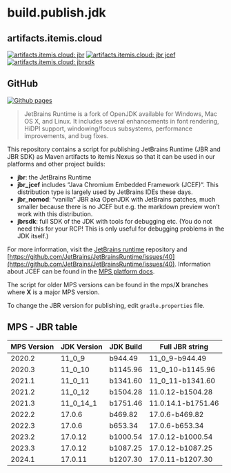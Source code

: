 # build.publish.jdk

## artifacts.itemis.cloud

[![artifacts.itemis.cloud: jbr](https://img.shields.io/badge/dynamic/xml?url=https://artifacts.itemis.cloud/repository/maven-mps/com/jetbrains/jdk/jbr/maven-metadata.xml&label=jbr&color=success&query=.//versioning/latest)](https://artifacts.itemis.cloud/#browse/browse:maven-mps:com%2Fjetbrains%2Fjdk%2Fjbr)
[![artifacts.itemis.cloud: jbr jcef](https://img.shields.io/badge/dynamic/xml?url=https://artifacts.itemis.cloud/repository/maven-mps/com/jetbrains/jdk/jbr_jcef/maven-metadata.xml&label=jbr_jcef&color=success&query=.//versioning/latest)](https://artifacts.itemis.cloud/#browse/browse:maven-mps:com%2Fjetbrains%2Fjdk%2Fjbr_jcef)
[![artifacts.itemis.cloud: jbrsdk](https://img.shields.io/badge/dynamic/xml?url=https://artifacts.itemis.cloud/repository/maven-mps/com/jetbrains/jdk/jbrsdk/maven-metadata.xml&label=jbrsdk&color=success&query=.//versioning/latest)](https://artifacts.itemis.cloud/#browse/browse:maven-mps:com%2Fjetbrains%2Fjdk%2Fjbrsdk)

## GitHub

[![Github pages](https://img.shields.io/badge/Github-pages-success)](https://github.com/orgs/mbeddr/packages?repo_name=build.publish.mps)

> JetBrains Runtime is a fork of OpenJDK available for Windows, Mac OS X, and Linux. It includes several enhancements in font rendering, HiDPI support, windowing/focus subsystems, performance improvements, and bug fixes.

This repository contains a script for publishing JetBrains Runtime (JBR and JBR SDK) as Maven artifacts to itemis Nexus so that it can be used in our platforms and other project builds:

- **jbr**: the JetBrains Runtime 
- **jbr_jcef** includes “Java Chromium Embedded Framework (JCEF)“. This distribution type is largely used by JetBrains IDEs these days.
- **jbr_nomod**:  “vanilla” JBR aka OpenJDK with JetBrains patches, much smaller because there is no JCEF but e.g. the markdown preview won’t work with this distribution.
- **jbrsdk**: full SDK of the JDK with tools for debugging etc. (You do not need this for your RCP! This is only useful for debugging problems in the JDK itself.)

For more information, visit the [JetBrains runtime](https://github.com/JetBrains/JetBrainsRuntime) repository and [https://github.com/JetBrains/JetBrainsRuntime/issues/40](https://github.com/JetBrains/JetBrainsRuntime/issues/40). Information about JCEF can be found in the [MPS platform docs](http://mbeddr.com/mps-platform-docs/mps_internal/jcef/).

The script for older MPS versions can be found in the mps/**X** branches where **X** is a major MPS version.

To change the JBR version for publishing, edit `gradle.properties` file.

## MPS - JBR table

| MPS Version | JDK Version | JDK Build | Full JBR string    |
|-------------|-------------|-----------|--------------------|
| 2020.2      | 11_0_9      | b944.49   | 11_0_9-b944.49     |
| 2020.3      | 11_0_10     | b1145.96  | 11_0_10-b1145.96   |
| 2021.1      | 11_0_11     | b1341.60  | 11_0_11-b1341.60   |
| 2021.2      | 11_0_12     | b1504.28  | 11.0.12-b1504.28   |
| 2021.3      | 11_0_14_1   | b1751.46  | 11.0.14.1-b1751.46 |
| 2022.2      | 17.0.6      | b469.82   | 17.0.6-b469.82     |
| 2022.3      | 17.0.6      | b653.34   | 17.0.6-b653.34     |
| 2023.2      | 17.0.12     | b1000.54  | 17.0.12-b1000.54   |
| 2023.3      | 17.0.12     | b1087.25  | 17.0.12-b1087.25   |
| 2024.1      | 17.0.11     | b1207.30  | 17.0.11-b1207.30   |
